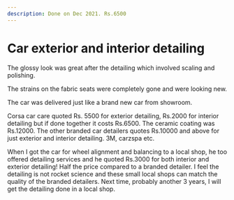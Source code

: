 ```yaml
---
description: Done on Dec 2021. Rs.6500
---
```


# Car exterior and interior detailing

The glossy look was great after the detailing which involved scaling and polishing.

The strains on the fabric seats were completely gone and were looking new.

The car was delivered just like a brand new car from showroom.&#x20;

Corsa car care quoted Rs. 5500 for exterior detailing, Rs.2000 for interior detailing but if done together it costs Rs.6500. The ceramic coating was Rs.12000. The other branded car detailers quotes Rs.10000 and above for just exterior and interior detailing. 3M, carzspa etc.

When I got the car for wheel alignment and balancing to a local shop, he too offered detailing services and he quoted Rs.3000 for both interior and exterior detailing! Half the price compared to a branded detailer. I feel the detailing is not rocket science and these small local shops can match the quality of the branded detailers. Next time, probably another 3 years, I will get the detailing done in a local shop.
